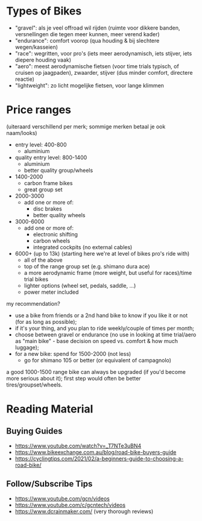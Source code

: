 # Types of Bikes

- "gravel": als je veel offroad wil rijden (ruimte voor dikkere banden, versnellingen die tegen meer kunnen, meer verend kader)
- "endurance": comfort voorop (qua houding & bij slechtere wegen/kasseien)
- "race": wegritten, voor pro's (iets meer aerodynamisch, iets stijver, iets diepere houding vaak)
- "aero": meest aerodynamische fietsen (voor time trials typisch, of cruisen op jaagpaden), zwaarder, stijver (dus minder comfort, directere reactie)
- "lightweight": zo licht mogelijke fietsen, voor lange klimmen

# Price ranges 

(uiteraard verschillend per merk; sommige merken betaal je ook naam/looks)

- entry level: 400-800
  - aluminium
- quality entry level: 800-1400
  - aluminium
  - better quality group/wheels
- 1400-2000
  - carbon frame bikes
  - great group set
- 2000-3000
  - add one or more of:
    - disc brakes
    - better quality wheels
- 3000-6000
  - add one or more of:
    - electronic shifting
    - carbon wheels
    - integrated cockpits (no external cables)
- 6000+ (up to 13k)
  (starting here we're at level of bikes pro's ride with)
  - all of the above
  - top of the range group set (e.g. shimano dura ace)
  - a more aerodynamic frame (more weight, but useful for races)/time trial bikes
  - lighter options (wheel set, pedals, saddle, ...)
  - power meter included

my recommendation?
- use a bike from friends or a 2nd hand bike to know if you like it or not (for as long as possible);
- if it's your thing, and you plan to ride weekly/couple of times per month;
- choose between gravel or endurance (no use in looking at time trial/aero as "main bike" - base decision on speed vs. comfort & how much luggage);
- for a new bike: spend for 1500-2000 (not less)
  - go for shimano 105 or better (or equivalent of campagnolo)

a good 1000-1500 range bike can always be upgraded (if you'd become more serious about it); first step would often be better tires/groupset/wheels.

# Reading Material

## Buying Guides
- https://www.youtube.com/watch?v=_T7NTe3uBN4
- https://www.bikeexchange.com.au/blog/road-bike-buyers-guide
- https://cyclingtips.com/2021/02/a-beginners-guide-to-choosing-a-road-bike/

## Follow/Subscribe Tips
- https://www.youtube.com/gcn/videos
- https://www.youtube.com/c/gcntech/videos
- https://www.dcrainmaker.com/ (very thorough reviews)

